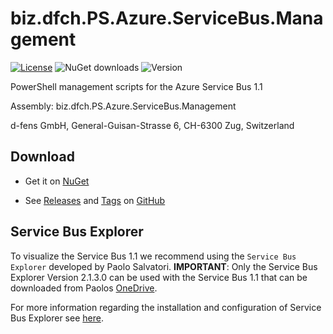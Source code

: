 # biz.dfch.PS.Azure.ServiceBus.Management
[![License](https://img.shields.io/badge/license-Apache%20License%202.0-blue.svg)](https://github.com/dfensgmbh/biz.dfch.PS.Azure.ServiceBus.Management/blob/master/LICENSE)
![NuGet downloads](https://img.shields.io/nuget/dt/biz.dfch.PS.Azure.ServiceBus.Management.svg)
![Version](https://img.shields.io/nuget/v/biz.dfch.PS.Azure.ServiceBus.Management.svg)

PowerShell management scripts for the Azure Service Bus 1.1

Assembly: biz.dfch.PS.Azure.ServiceBus.Management

d-fens GmbH, General-Guisan-Strasse 6, CH-6300 Zug, Switzerland

## Download

* Get it on [NuGet](https://www.nuget.org/packages/biz.dfch.PS.Appclusive.Setup/)

* See [Releases](https://github.com/dfensgmbh/biz.dfch.PS.Azure.ServiceBus.Management/releases) and [Tags](https://github.com/dfensgmbh/biz.dfch.PS.Azure.ServiceBus.Management/tags) on [GitHub](https://github.com/dfensgmbh/biz.dfch.PS.Azure.ServiceBus.Management)


## Service Bus Explorer

To visualize the Service Bus 1.1 we recommend using the `Service Bus Explorer` developed by Paolo Salvatori.
**IMPORTANT**: Only the Service Bus Explorer Version 2.1.3.0 can be used with the Service Bus 1.1 that can be downloaded from Paolos [OneDrive](https://onedrive.live.com/?cid=09dba4a06b360a65&id=9DBA4A06B360A65%215890&authkey=%21ANNoFrMJQKkBI-o).

For more information regarding the installation and configuration of Service Bus Explorer see [here](http://d-fens.ch/2015/11/04/howto-visualize-local-service-bus-with-service-bus-explorer/).
